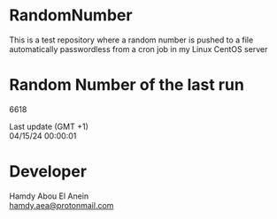 # RandomNumber    
This is a test repository where a random number is pushed to a file automatically passwordless from a cron job in my Linux CentOS server    
# Random Number of the last run   
6618
      
Last update (GMT +1)    
04/15/24 00:00:01
# Developer    
Hamdy Abou El Anein   
hamdy.aea@protonmail.com
